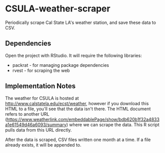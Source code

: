 
# CSULA-weather-scraper

Periodically scrape Cal State LA's weather station, and save these data to CSV.

## Dependencies

Open the project with RStudio. It will require the following libraries:

   * packrat - for managing package dependencies
   * rvest - for scraping the web

## Implementation Notes

The weather for CSULA is hosted at http://www.calstatela.edu/ecst/weather, however
if you download this HTML to a file, you'll see that the data isn't there. The
HTML document refers to another URL
(https://www.weatherlink.com/embeddablePage/show/bdb620b1f32a4833a1e61549d46a6093/summary)
where we can scrape the data. This R script pulls data from this URL directly.

After the data is scraped, CSV files written one month at a time. If a file
already exists, it will be appended to.

